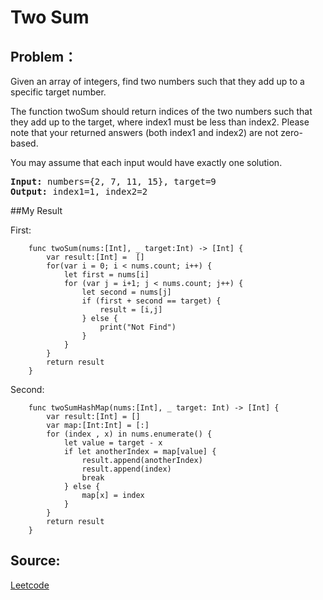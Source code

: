 # Two Sum

## Problem：

<div class="question-content">
 <p>
 </p>
 <p>
  Given an array of integers, find two numbers such that they add up to a specific target number.
 </p>
 <p>
  The function twoSum should return indices of the two numbers such that they add up to the target, where index1 must be less than index2. Please note that your returned answers (both index1 and index2) are not zero-based.
 </p>
 <p>
  You may assume that each input would have exactly one solution.
 </p>
 <p style="font-family:monospace">
  <b>
   Input:
  </b>
  numbers={2, 7, 11, 15}, target=9
  <br/>
  <b>
   Output:
  </b>
  index1=1, index2=2
 </p>
</div>

##My Result

First:  

```
    func twoSum(nums:[Int], _ target:Int) -> [Int] {
        var result:[Int] =  []
        for(var i = 0; i < nums.count; i++) {
            let first = nums[i]
            for (var j = i+1; j < nums.count; j++) {
                let second = nums[j]
                if (first + second == target) {
                    result = [i,j]
                } else {
                    print("Not Find")
                }
            }
        }
        return result
    }
```

Second:  

```
    func twoSumHashMap(nums:[Int], _ target: Int) -> [Int] {
        var result:[Int] = []
        var map:[Int:Int] = [:]
        for (index , x) in nums.enumerate() {
            let value = target - x
            if let anotherIndex = map[value] {
                result.append(anotherIndex)
                result.append(index)
                break
            } else {
                map[x] = index
            }
        }
        return result
    }
```

## Source:
[Leetcode](https://leetcode.com/problems/two-sum/)

